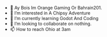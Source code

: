 - 👋 Ay Bois Im Orange Gaming Or Bahrain201.
- 👀 I’m interested in A Chipsy Adventure 
- 🌱 I’m currently learning Godot And Coding
- 💞️ I’m looking to collaborate on nothing.
- 📫 How to reach Ohio at 3am

<!---
Orange gaming97 is a freaking YouTuber  repository because its `README.md` (this file) appears on your GitHub profile.
You can click the Preview link to take a look at your changes.
--->
